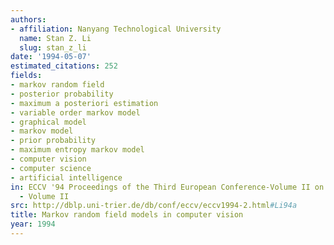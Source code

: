```yaml
---
authors:
- affiliation: Nanyang Technological University
  name: Stan Z. Li
  slug: stan_z_li
date: '1994-05-07'
estimated_citations: 252
fields:
- markov random field
- posterior probability
- maximum a posteriori estimation
- variable order markov model
- graphical model
- markov model
- prior probability
- maximum entropy markov model
- computer vision
- computer science
- artificial intelligence
in: ECCV '94 Proceedings of the Third European Conference-Volume II on Computer Vision
  - Volume II
src: http://dblp.uni-trier.de/db/conf/eccv/eccv1994-2.html#Li94a
title: Markov random field models in computer vision
year: 1994
---
```

